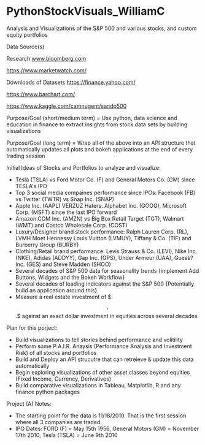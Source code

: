 # PythonStockVisuals_WilliamC
Analysis and Visualizations of the S&P 500 and various stocks, and custom equity portfolios 

Data Source(s)

Research
www.bloomberg.com

https://www.marketwatch.com/

Downloads of Datasets
https://finance.yahoo.com/

https://www.barchart.com/

https://www.kaggle.com/camnugent/sandp500

Purpose/Goal (short/medium term) = Use python, data science and education in finance to extract insights from stock data sets by building visualizations

Purpose/Goal (long term) = Wrap all of the above into an API structure that automatically updates all plots and bokeh applications at the end of every trading session

Initial Ideas of Stocks and Portfolios to analyze and visualize:
- Tesla (TSLA) vs Ford Motor Co. (F) and General Motors Co. (GM) since TESLA's IPO
- Top 3 social media compaines performance since IPOs: Facebook (FB) vs Twitter (TWTR) vs Snap Inc. (SNAP) 
- Apple Inc. (AAPL) VERZUZ Haters: Alphabet Inc. (GOOG), Microsoft Corp. (MSFT) since the last IPO forward 
- Amazon.COM Inc. (AMZN) vs Big Box Retail Target (TGT), Walmart (WMT) and Costco Wholesale Corp. (COST)
- Luxury/Designer brand stock performance: Ralph Lauren Corp. (RL), LVMH Moet Hennessy Louis Vuitton (LVMUY), Tiffany & Co. (TIF) and Burberry Group (BURBY) 
- Clothing/Retail brand performance: Levis Strauss & Co. (LEVI), Nike Inc. (NKE), Adidas (ADDYY), Gap Inc. (GPS), Under Armour (UAA), Guess? Inc. (GES) and Steve Madden (SHOO)
- Several decades of S&P 500 data for seasonality trends {implement Add Buttons, Widgets and the Bokeh Workflow}
- Several decades of leading indicators against the S&P 500 {Potentially build an application around this}
- Measure a real estate investment of $$$,$$$.$$ against an exact dollar investment in equities across several decades 

Plan for this porject:
- Build visualizations to tell stories behind performance and volitility 
- Perform some P.A.I.R. Anaysis (Performance Analysis and Investment Risk) of all stocks and portfolios
- Build and Deploy an API strucutre that can retreieve & update this data automatically 
- Begin exploring visualizations of other asset classes beyond equities (Fixed Income, Currency, Derivatives)
- Build comparative visualizations in Tableau, Matplotlib, R and any finance python packages

Project (A) Notes:
- The starting point for the data is 11/18/2010.  That is the first session where all 3 companies are traded.
- IPO Dates: FORD (F) = May 15th 1956, General Motors (GM) = November 17th 2010, Tesla (TSLA) = June 9th 2010
